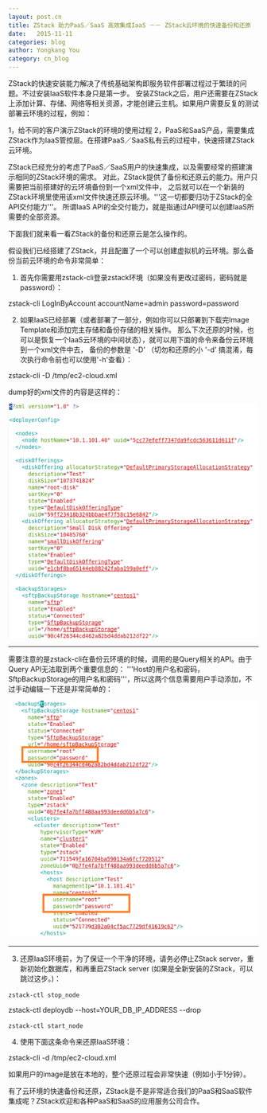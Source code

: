 ```yaml
---
layout: post.cn
title: ZStack 助力PaaS／SaaS 高效集成IaaS －－ ZStack云环境的快速备份和还原
date:   2015-11-11
categories: blog
author: Yongkang You
category: cn_blog
---
```


ZStack的快速安装能力解决了传统基础架构即服务软件部署过程过于繁琐的问题。不过安装IaaS软件本身只是第一步。
安装ZStack之后，用户还需要在ZStack上添加计算、存储、网络等相关资源，才能创建云主机。如果用户需要反复的测试部署云环境的过程，例如：

1，给不同的客户演示ZStack的环境的使用过程
2，PaaS和SaaS产品，需要集成ZStack作为IaaS管控层。在搭建PaaS／SaaS私有云的过程中，快速搭建ZStack云环境。

ZStack已经充分的考虑了PaaS／SaaS用户的快速集成，以及需要经常的搭建演示相同的ZStack环境的需求。
对此，ZStack提供了备份和还原云的能力。用户只需要把当前搭建好的云环境备份到一个xml文件中，
之后就可以在一个新装的ZStack环境里使用该xml文件快速还原云环境。'''这一切都要归功于ZStack的全API交付能力'''。
所谓IaaS API的全交付能力，就是指通过API便可以创建IaaS所需要的全部资源。

下面我们就来看一看ZStack的备份和还原云是怎么操作的。

假设我们已经搭建了ZStack，并且配置了一个可以创建虚拟机的云环境。那么备份当前云环境的命令非常简单：

1. 首先你需要用zstack-cli登录zstack环境（如果没有更改过密码，密码就是password）：

zstack-cli LogInByAccount accountName=admin password=password

2. 如果IaaS已经部署（或者部署了一部分，例如你可以只部署到下载完Image Template和添加完主存储和备份存储的相关操作。
那么下次还原的时候，也可以是恢复一个IaaS云环境的中间状态），就可以用下面的命令来备份云环境到一个xml文件中去，
备份的参数是 '-D' （切勿和还原的小 '-d' 搞混淆，每次执行命令前也可以使用'-h'查看）：

zstack-cli -D /tmp/ec2-cloud.xml

dump好的xml文件的内容是这样的：

<img class="img-responsive" src="/images/blogs/dump-zstack/dump-xml.png">

---

需要注意的是zstack-cli在备份云环境的时候，调用的是Query相关的API。由于Query API无法取到两个重要信息的：
'''Host的用户名和密码，SftpBackupStorage的用户名和密码'''，所以这两个信息需要用户手动添加，不过手动编辑一下还是非常简单的：

<img class="img-responsive" src="/images/blogs/dump-zstack/dump-xml2.png">

---

3. 还原IaaS环境前，为了保证一个干净的环境，请务必停止ZStack server，重新初始化数据库，和再重启ZStack server
(如果是全新安装的ZStack，可以跳过这步。)：

`zstack-ctl stop_node`

zstack-ctl deploydb --host=YOUR_DB_IP_ADDRESS --drop

`zstack-ctl start_node`

4. 使用下面这条命令来还原IaaS环境：

zstack-cli -d /tmp/ec2-cloud.xml

如果用户的image是放在本地的，整个还原过程会非常快速（例如小于1分钟）。

有了云环境的快速备份和还原，ZStack是不是非常适合我们的PaaS和SaaS软件集成呢？ZStack欢迎和各种PaaS和SaaS的应用服务公司合作。

